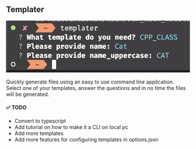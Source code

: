 ## Templater

<img src="./assets/terminal-example.png">

Quickly generate files using an easy to use command line application.
Select one of your templates, answer the questions and in no time the files will be generated.

#### ✅ TODO
- Convert to typescript
- Add tutorial on how to make it a CLI on local pc
- Add more templates
- Add more features for configuring templates in options.json